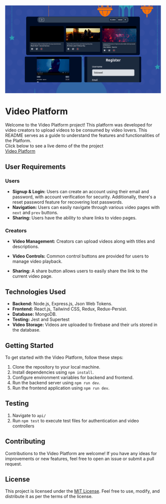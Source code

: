 [![screenshot from the platform](https://github.com/ListowelAdolwin/video-platform/blob/dev/client/src/assets/sc1.png)](https://video-platform.onrender.com/)
# Video Platform

Welcome to the Video Platform project! This platform was developed for video creators to upload videos to be consumed by video lovers. This README serves as a guide to understand the features and functionalities of the Platform.<br/>
Click below to see a live demo of the the project <br/>
[Video Platform](https://video-platform.onrender.com/)

## User Requirements

### Users

- **Signup & Login:** Users can create an account using their email and password, with account verification for security. Additionally, there's a reset password feature for recovering lost passwords.
- **Navigation:** Users can easily navigate through various video pages with ```next``` and ```prev``` buttons.
- **Sharing:** Users have the ability to share links to video pages.

### Creators

- **Video Management:** Creators can upload videos along with titles and descriptions.

- **Video Controls:** Common control buttons are provided for users to manage video playback.
- **Sharing:** A share button allows users to easily share the link to the current video page.

## Technologies Used

- **Backend:** Node.js, Express.js, Json Web Tokens.
- **Frontend:** React.js, Tailwind CSS, Redux, Redux-Persist.
- **Database:** MongoDB.
- **Testing:** Jest and Supertest
- **Video Storage:** Videos are uploaded to firebase and their urls stored in the database.


## Getting Started

To get started with the Video Platform, follow these steps:

1. Clone the repository to your local machine.
2. Install dependencies using `npm install`.
3. Configure environment variables for backend and frontend.
4. Run the backend server using `npm run dev`.
5. Run the frontend application using `npm run dev`.

## Testing
1. Navigate to `api/`
2. Run `npm test` to execute test files for authentication and video controllers

## Contributing

Contributions to the Video Platform are welcome! If you have any ideas for improvements or new features, feel free to open an issue or submit a pull request.

## License

This project is licensed under the [MIT License](LICENSE). Feel free to use, modify, and distribute it as per the terms of the license.
